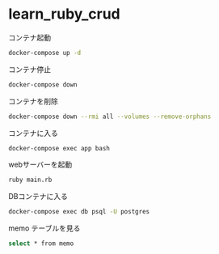 # learn_ruby_crud

コンテナ起動

```zsh
docker-compose up -d
```

コンテナ停止

```zsh
docker-compose down
```

コンテナを削除

```zsh
docker-compose down --rmi all --volumes --remove-orphans
```

コンテナに入る

```zsh
docker-compose exec app bash
```

webサーバーを起動

```zsh
ruby main.rb
```

DBコンテナに入る

```zsh
docker-compose exec db psql -U postgres
```

memo テーブルを見る

```zsh
select * from memo
```